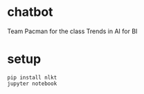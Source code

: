 # chatbot
Team Pacman for the class Trends in AI for BI

# setup

```
pip install nlkt
jupyter notebook
```